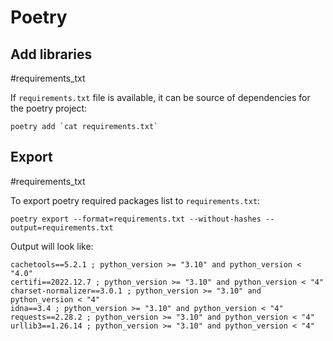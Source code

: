 # Poetry

## Add libraries
#requirements_txt

If `requirements.txt` file is available, it can be source of dependencies for the poetry project:
```shell
poetry add `cat requirements.txt`
```

## Export
#requirements_txt 

To export poetry required packages list to `requirements.txt`:
```shell
poetry export --format=requirements.txt --without-hashes --output=requirements.txt
```

Output will look like:
```text
cachetools==5.2.1 ; python_version >= "3.10" and python_version < "4.0"
certifi==2022.12.7 ; python_version >= "3.10" and python_version < "4"
charset-normalizer==3.0.1 ; python_version >= "3.10" and python_version < "4"
idna==3.4 ; python_version >= "3.10" and python_version < "4"
requests==2.28.2 ; python_version >= "3.10" and python_version < "4"
urllib3==1.26.14 ; python_version >= "3.10" and python_version < "4"
```

